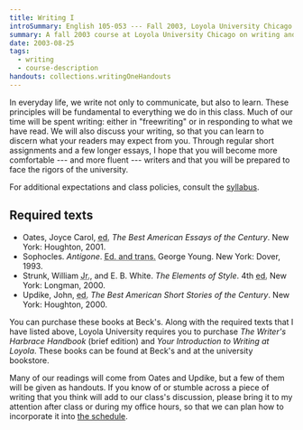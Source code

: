 ```yaml
---
title: Writing I
introSummary: English 105-053 --- Fall 2003, Loyola University Chicago
summary: A fall 2003 course at Loyola University Chicago on writing and composition
date: 2003-08-25
tags:
  - writing
  - course-description
handouts: collections.writingOneHandouts
---
```


In everyday life, we write not only to communicate, but also to learn. These principles will be fundamental to everything we do in this class. Much of our time will be spent writing: either in "freewriting" or in responding to what we have read. We will also discuss your writing, so that you can learn to discern what your readers may expect from you. Through regular short assignments and a few longer essays, I hope that you will become more comfortable --- and more fluent --- writers and that you will be prepared to face the rigors of the university.

For additional expectations and class policies, consult the [syllabus](./syllabus).

## Required texts

* Oates, Joyce Carol, <abbr title="editor">ed.</abbr> <cite>The Best American Essays of the Century</cite>. New York: Houghton, 2001.
* Sophocles. <cite>Antigone</cite>. <abbr title="edited and translated by">Ed. and trans.</abbr> George Young. New York: Dover, 1993.
* Strunk, William <abbr title="junior">Jr.</abbr>, and E. B. White. <cite>The Elements of Style</cite>. 4th <abbr title="edition">ed.</abbr> New York: Longman, 2000.
* Updike, John, <abbr title="editor">ed.</abbr> <cite>The Best American Short Stories of the Century</cite>. New York: Houghton, 2000.

You can purchase these books at Beck's. Along with the required texts that I have listed above, Loyola University requires you to purchase <cite>The Writer's Harbrace Handbook</cite> (brief edition) and <cite>Your Introduction to Writing at Loyola</cite>. These books can be found at Beck's and at the university bookstore.

Many of our readings will come from Oates and Updike, but a few of them will be given as handouts. If you know of or stumble across a piece of writing that you think will add to our class's discussion, please bring it to my attention after class or during my office hours, so that we can plan how to incorporate it into [the schedule](./schedule).
